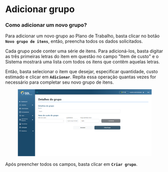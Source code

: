 # Adicionar grupo

### Como adicionar um novo grupo?

Para adicionar um novo grupo ao Plano de Trabalho, basta clicar no botão **`Novo grupo de itens`**, então, preencha todos os dados solicitados.

Cada grupo pode conter uma série de itens. Para adicioná-los, basta digitar as três primeiras letras do item em questão no campo "Item de custo" e o Sistema mostrará uma lista com todos os itens que contêm aquelas letras.

Então, basta selecionar o item que desejar, especificar quantidade, custo estimado e clicar em **`Adicionar`**. Repita essa operação quantas vezes for necessário para completar seu novo grupo de itens.

<figure><img src="../../../../.gitbook/assets/novo-grupo.png" alt=""><figcaption></figcaption></figure>

Após preencher todos os campos, basta clicar em **`Criar grupo`**.
